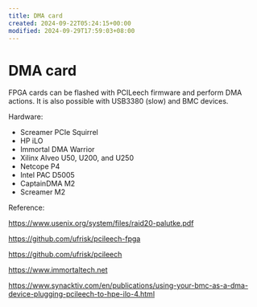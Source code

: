 ```yaml
---
title: DMA card
created: 2024-09-22T05:24:15+00:00
modified: 2024-09-29T17:59:03+08:00
---
```


# DMA card

FPGA cards can be flashed with PCILeech firmware and perform DMA actions. It is also possible with USB3380 (slow) and BMC devices.

Hardware:

- Screamer PCIe Squirrel
- HP iLO
- Immortal DMA Warrior
- Xilinx Alveo U50, U200, and U250
- Netcope P4
- Intel PAC D5005 
- CaptainDMA M2
- Screamer M2


Reference:

https://www.usenix.org/system/files/raid20-palutke.pdf

https://github.com/ufrisk/pcileech-fpga

https://github.com/ufrisk/pcileech

https://www.immortaltech.net

https://www.synacktiv.com/en/publications/using-your-bmc-as-a-dma-device-plugging-pcileech-to-hpe-ilo-4.html

